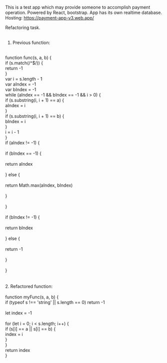This is a test app which may provide someone to accomplish payment operation. Powered by React, bootstrap. App has its own realtime database. Hosting: https://payment-app-v3.web.app/

Refactoring task.<br>
<br>
1. Previous function:<br>
<br>
function func(s, a, b) {<br>
  if (s.match(/^$/)) {<br>
    return -1<br>
  }<br>
  var i = s.length - 1<br>
  var aIndex = -1<br>
  var bIndex = -1<br>
  while (aIndex == -1 && bIndex == -1 && i > 0) {<br>
    if (s.substring(i, i + 1) == a) {<br>
      aIndex = i<br>
    }<br>
    if (s.substring(i, i + 1) == b) {<br>
      bIndex = i<br>
    }<br>
    i = i - 1<br>
  }<br>
  if (aIndex != -1) {<br><br>
    if (bIndex == -1) {<br><br>
      return aIndex<br><br>
    } else {<br><br>
      return Math.max(aIndex, bIndex)<br><br>
    }<br><br>
  }<br><br>
  if (bIndex != -1) {<br><br>
    return bIndex<br><br>
  } else {<br><br>
    return -1<br><br>
  }<br><br>
}<br><br>
<br>
2. Refactored function:<br>
  <br>
  function myFunc(s, a, b) {<br>
  if (typeof s !== 'string' || s.length == 0) return -1<br>
<br>
  let index = -1<br>
<br>
  for (let i = 0; i < s.length; i++) {<br>
    if (s[i] == a || s[i] == b) {<br>
      index = i<br>
    }<br>
  }<br>
  return index<br>
}<br>

